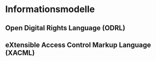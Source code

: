 # Informationsmodelle

## Open Digital Rights Language (ODRL)

## eXtensible Access Control Markup Language (XACML)

